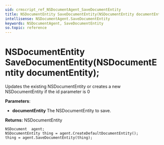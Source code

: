 ```yaml
---
uid: crmscript_ref_NSDocumentAgent_SaveDocumentEntity
title: NSDocumentEntity SaveDocumentEntity(NSDocumentEntity documentEntity);
intellisense: NSDocumentAgent.SaveDocumentEntity
keywords: NSDocumentAgent, SaveDocumentEntity
so.topic: reference
---
```


# NSDocumentEntity SaveDocumentEntity(NSDocumentEntity documentEntity);

Updates the existing NSDocumentEntity or creates a new NSDocumentEntity if the id parameter is 0

**Parameters**:
* **documentEntity** The NSDocumentEntity to save.

**Returns:** NSDocumentEntity

```crmscript
NSDocument  agent;
NSDocumentEntity thing = agent.CreateDefaultDocumentEntity();
thing = agent.SaveDocumentEntity(thing);
```

